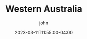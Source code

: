 ---
date: 2023-03-11T11:55:00-04:00
title: "Western Australia"
ab: "WA"
seo_title: "Contact Western Australia Senators and Member of parliament"
description: Contact Western Australia representatives
author: john
url: /western-australia/
flag: seal.png
weight: 1
---